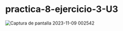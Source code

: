 # practica-8-ejercicio-3-U3
![Captura de pantalla 2023-11-09 002542](https://github.com/NoeDominguezLonginos/practica-8-ejercicio-3-U3/assets/148461767/85c625d1-1481-4649-990b-8aa75e312855)
